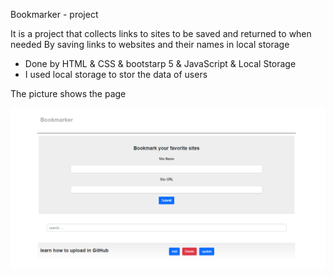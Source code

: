 Bookmarker - project

It is a project that collects links to sites to be saved and returned to when needed
By saving links to websites and their names in local storage

* Done by HTML & CSS & bootstarp 5 & JavaScript & Local Storage 
* I used local storage to stor the data of users

The picture shows the page

![This is an image](img/Capture.PNG)